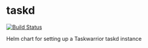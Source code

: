 # taskd

[![Build Status](https://drone.shadow53.com/api/badges/helm-charts/taskd/status.svg?ref=refs/heads/master)](https://drone.shadow53.com/helm-charts/taskd)

Helm chart for setting up a Taskwarrior taskd instance
